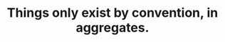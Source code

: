 ---
title: Things only exist by convention, in aggregates.
tags: concepts non-dual buddhism inspection human truth
star: true
concepts: true
order: 2
---